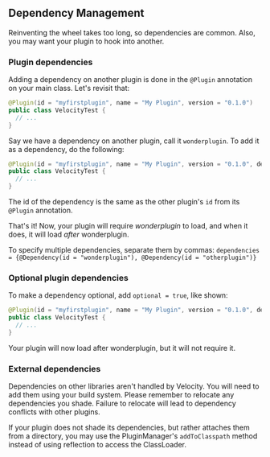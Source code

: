 
## Dependency Management

Reinventing the wheel takes too long, so dependencies are common. Also, you may want your plugin to hook into another.

### Plugin dependencies

Adding a dependency on another plugin is done in the `@Plugin` annotation on your main class. Let's revisit that:

```java
@Plugin(id = "myfirstplugin", name = "My Plugin", version = "0.1.0")
public class VelocityTest {
  // ...
}
```

Say we have a dependency on another plugin, call it `wonderplugin`. To add it as a dependency, do the following:

```java
@Plugin(id = "myfirstplugin", name = "My Plugin", version = "0.1.0", dependencies = {@Dependency(id = "wonderplugin")})
public class VelocityTest {
  // ...
}
```

The id of the dependency is the same as the other plugin's `id` from its `@Plugin` annotation.

That's it! Now, your plugin will require *wonderplugin* to load, and when it does, it will load *after* wonderplugin.

To specify multiple dependencies, separate them by commas: `dependencies = {@Dependency(id = "wonderplugin"), @Dependency(id = "otherplugin")}`

### Optional plugin dependencies

To make a dependency optional, add `optional = true`, like shown:

```java
@Plugin(id = "myfirstplugin", name = "My Plugin", version = "0.1.0", dependencies = {@Dependency(id = "wonderplugin", optional = true)})
public class VelocityTest {
  // ...
}
```

Your plugin will now load after wonderplugin, but it will not require it.

### External dependencies

Dependencies on other libraries aren't handled by Velocity. You will need to add them using your build system. Please remember
to relocate any dependencies you shade. Failure to relocate will lead to dependency conflicts with other plugins.

If your plugin does not shade its dependencies, but rather attaches them from a directory, you may use the PluginManager's
`addToClasspath` method instead of using reflection to access the ClassLoader.

